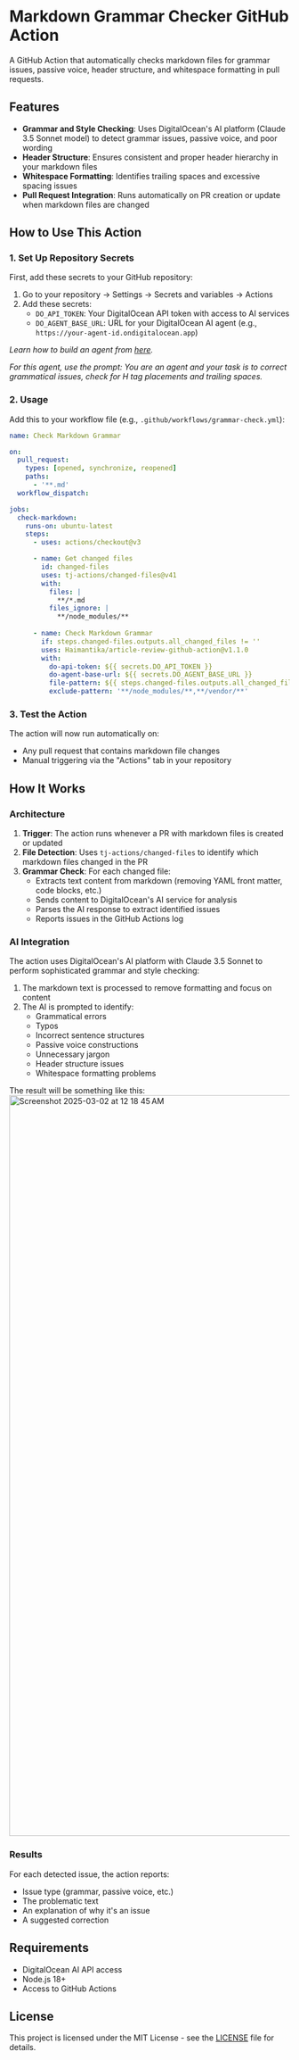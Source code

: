 # Markdown Grammar Checker GitHub Action

A GitHub Action that automatically checks markdown files for grammar issues, passive voice, header structure, and whitespace formatting in pull requests.

## Features

- **Grammar and Style Checking**: Uses DigitalOcean's AI platform (Claude 3.5 Sonnet model) to detect grammar issues, passive voice, and poor wording
- **Header Structure**: Ensures consistent and proper header hierarchy in your markdown files
- **Whitespace Formatting**: Identifies trailing spaces and excessive spacing issues
- **Pull Request Integration**: Runs automatically on PR creation or update when markdown files are changed

## How to Use This Action

### 1. Set Up Repository Secrets

First, add these secrets to your GitHub repository:

1. Go to your repository → Settings → Secrets and variables → Actions
2. Add these secrets:
   - `DO_API_TOKEN`: Your DigitalOcean API token with access to AI services
   - `DO_AGENT_BASE_URL`: URL for your DigitalOcean AI agent (e.g., `https://your-agent-id.ondigitalocean.app`)
  
_Learn how to build an agent from [here](https://www.digitalocean.com/community/tutorials/tutorial-generator-with-claude-sonnet-react)._

_For this agent, use the prompt: You are an agent and your task is to correct grammatical issues, check for H tag placements and trailing spaces._

### 2. Usage

Add this to your workflow file (e.g., `.github/workflows/grammar-check.yml`):

```yaml
name: Check Markdown Grammar

on:
  pull_request:
    types: [opened, synchronize, reopened]
    paths:
      - '**.md'
  workflow_dispatch:

jobs:
  check-markdown:
    runs-on: ubuntu-latest
    steps:
      - uses: actions/checkout@v3

      - name: Get changed files
        id: changed-files
        uses: tj-actions/changed-files@v41
        with:
          files: |
            **/*.md
          files_ignore: |
            **/node_modules/**
      
      - name: Check Markdown Grammar
        if: steps.changed-files.outputs.all_changed_files != ''
        uses: Haimantika/article-review-github-action@v1.1.0
        with:
          do-api-token: ${{ secrets.DO_API_TOKEN }}
          do-agent-base-url: ${{ secrets.DO_AGENT_BASE_URL }}
          file-pattern: ${{ steps.changed-files.outputs.all_changed_files }}
          exclude-pattern: '**/node_modules/**,**/vendor/**'
```

### 3. Test the Action

The action will now run automatically on:
- Any pull request that contains markdown file changes
- Manual triggering via the "Actions" tab in your repository

## How It Works

### Architecture

1. **Trigger**: The action runs whenever a PR with markdown files is created or updated
2. **File Detection**: Uses `tj-actions/changed-files` to identify which markdown files changed in the PR
3. **Grammar Check**: For each changed file:
   - Extracts text content from markdown (removing YAML front matter, code blocks, etc.)
   - Sends content to DigitalOcean's AI service for analysis
   - Parses the AI response to extract identified issues
   - Reports issues in the GitHub Actions log

### AI Integration

The action uses DigitalOcean's AI platform with Claude 3.5 Sonnet to perform sophisticated grammar and style checking:

1. The markdown text is processed to remove formatting and focus on content
2. The AI is prompted to identify:
   - Grammatical errors
   - Typos
   - Incorrect sentence structures
   - Passive voice constructions
   - Unnecessary jargon
   - Header structure issues
   - Whitespace formatting problems
  
The result will be something like this:
<img width="1328" alt="Screenshot 2025-03-02 at 12 18 45 AM" src="https://github.com/user-attachments/assets/8c4ceaef-24f2-499e-b2ca-dea752e89307" />
 

### Results

For each detected issue, the action reports:
- Issue type (grammar, passive voice, etc.)
- The problematic text
- An explanation of why it's an issue
- A suggested correction

## Requirements

- DigitalOcean AI API access
- Node.js 18+
- Access to GitHub Actions

## License

This project is licensed under the MIT License - see the [LICENSE](https://github.com/Haimantika/article-review-github-action/blob/main/LICENSE) file for details.
